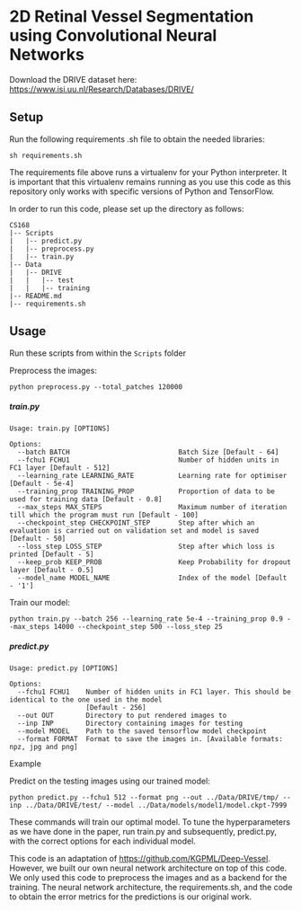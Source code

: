 # 2D Retinal Vessel Segmentation using Convolutional Neural Networks

Download the DRIVE dataset here: https://www.isi.uu.nl/Research/Databases/DRIVE/

## Setup

Run the following requirements .sh file to obtain the needed libraries:
```
sh requirements.sh
```

The requirements file above runs a virtualenv for your Python interpreter. It is important that this virtualenv remains running as you use this code as this repository only works with specific versions of Python and TensorFlow.

In order to run this code, please set up the directory as follows:
```
CS168
|-- Scripts
|   |-- predict.py
|   |-- preprocess.py
|   |-- train.py
|-- Data
|   |-- DRIVE
|   |   |-- test
|   |   |-- training
|-- README.md
|-- requirements.sh
```

## Usage

Run these scripts from within the ```Scripts``` folder

Preprocess the images:
```
python preprocess.py --total_patches 120000 
```

##### train.py

```
Usage: train.py [OPTIONS]

Options:
  --batch BATCH                           Batch Size [Default - 64]
  --fchu1 FCHU1                           Number of hidden units in FC1 layer [Default - 512]
  --learning_rate LEARNING_RATE           Learning rate for optimiser [Default - 5e-4]
  --training_prop TRAINING_PROP           Proportion of data to be used for training data [Default - 0.8]
  --max_steps MAX_STEPS                   Maximum number of iteration till which the program must run [Default - 100]
  --checkpoint_step CHECKPOINT_STEP       Step after which an evaluation is carried out on validation set and model is saved [Default - 50]
  --loss_step LOSS_STEP                   Step after which loss is printed [Default - 5]
  --keep_prob KEEP_PROB                   Keep Probability for dropout layer [Default - 0.5]
  --model_name MODEL_NAME                 Index of the model [Default - '1']
```

Train our model:
```
python train.py --batch 256 --learning_rate 5e-4 --training_prop 0.9 --max_steps 14000 --checkpoint_step 500 --loss_step 25 
```

##### predict.py

```
Usage: predict.py [OPTIONS]

Options:
  --fchu1 FCHU1    Number of hidden units in FC1 layer. This should be identical to the one used in the model 
                   [Default - 256]
  --out OUT        Directory to put rendered images to
  --inp INP        Directory containing images for testing
  --model MODEL    Path to the saved tensorflow model checkpoint
  --format FORMAT  Format to save the images in. [Available formats: npz, jpg and png]

```
Example 

Predict on the testing images using our trained model:
```
python predict.py --fchu1 512 --format png --out ../Data/DRIVE/tmp/ --inp ../Data/DRIVE/test/ --model ../Data/models/model1/model.ckpt-7999
```

These commands will train our optimal model. To tune the hyperparameters as we have done in the paper, run train.py and subsequently, predict.py, with the correct options for each individual model.

This code is an adaptation of https://github.com/KGPML/Deep-Vessel. However, we built our own neural network architecture on top of this code. We only used this code to preprocess the images and as a backend for the training. The neural network architecture, the requirements.sh, and the code to obtain the error metrics for the predictions is our original work.
